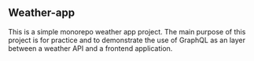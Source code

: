 ## Weather-app

This is a simple monorepo weather app project. The main purpose of this project is for practice and to demonstrate the use of GraphQL as an layer between a weather API and a frontend application.
